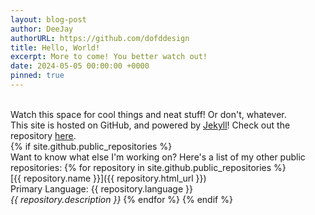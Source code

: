 ```yaml
---
layout: blog-post
author: DeeJay
authorURL: https://github.com/dofddesign
title: Hello, World!
excerpt: More to come! You better watch out!
date: 2024-05-05 00:00:00 +0000
pinned: true
---
```

<div>
<br>Watch this space for cool things and neat stuff! Or don't, whatever.
<br>This site is hosted on GitHub, and powered by <a href="https://jekyllrb.com/" target="_blank"><u>Jekyll</u></a>! Check out the repository <a href="https://github.com/dofddesign/site" target="_blank"><u>here</u></a>.
</div>
{% if site.github.public_repositories %}
<br>Want to know what else I'm working on? Here's a list of my other public repositories:
{% for repository in site.github.public_repositories %}
<br>[{{ repository.name }}]({{ repository.html_url }})
<br>Primary Language: {{ repository.language }}
<br><i>{{ repository.description }}</i>
{% endfor %}
{% endif %}